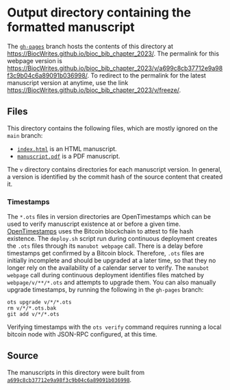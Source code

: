 # Output directory containing the formatted manuscript

The [`gh-pages`](https://github.com/BiocWrites/bioc_bib_chapter_2023/tree/gh-pages) branch hosts the contents of this directory at <https://BiocWrites.github.io/bioc_bib_chapter_2023/>.
The permalink for this webpage version is <https://BiocWrites.github.io/bioc_bib_chapter_2023/v/a699c8cb37712e9a98f3c9b04c6a89091b036998/>.
To redirect to the permalink for the latest manuscript version at anytime, use the link <https://BiocWrites.github.io/bioc_bib_chapter_2023/v/freeze/>.

## Files

This directory contains the following files, which are mostly ignored on the `main` branch:

+ [`index.html`](index.html) is an HTML manuscript.
+ [`manuscript.pdf`](manuscript.pdf) is a PDF manuscript.

The `v` directory contains directories for each manuscript version.
In general, a version is identified by the commit hash of the source content that created it.

### Timestamps

The `*.ots` files in version directories are OpenTimestamps which can be used to verify manuscript existence at or before a given time.
[OpenTimestamps](https://opentimestamps.org/) uses the Bitcoin blockchain to attest to file hash existence.
The `deploy.sh` script run during continuous deployment creates the `.ots` files through its `manubot webpage` call.
There is a delay before timestamps get confirmed by a Bitcoin block.
Therefore, `.ots` files are initially incomplete and should be upgraded at a later time, so that they no longer rely on the availability of a calendar server to verify.
The `manubot webpage` call during continuous deployment identifies files matched by `webpage/v/**/*.ots` and attempts to upgrade them.
You can also manually upgrade timestamps, by running the following in the `gh-pages` branch:

```shell
ots upgrade v/*/*.ots
rm v/*/*.ots.bak
git add v/*/*.ots
```

Verifying timestamps with the `ots verify` command requires running a local bitcoin node with JSON-RPC configured, at this time.

## Source

The manuscripts in this directory were built from
[`a699c8cb37712e9a98f3c9b04c6a89091b036998`](https://github.com/BiocWrites/bioc_bib_chapter_2023/commit/a699c8cb37712e9a98f3c9b04c6a89091b036998).
